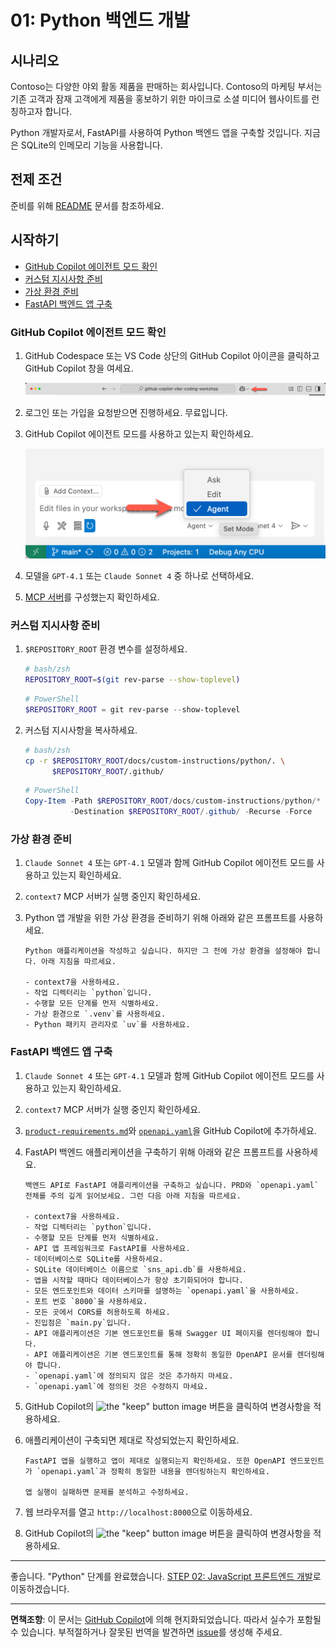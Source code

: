 # 01: Python 백엔드 개발

## 시나리오

Contoso는 다양한 야외 활동 제품을 판매하는 회사입니다. Contoso의 마케팅 부서는 기존 고객과 잠재 고객에게 제품을 홍보하기 위한 마이크로 소셜 미디어 웹사이트를 런칭하고자 합니다.

Python 개발자로서, FastAPI를 사용하여 Python 백엔드 앱을 구축할 것입니다. 지금은 SQLite의 인메모리 기능을 사용합니다.

## 전제 조건

준비를 위해 [README](../README.md) 문서를 참조하세요.

## 시작하기

- [GitHub Copilot 에이전트 모드 확인](#github-copilot-에이전트-모드-확인)
- [커스텀 지시사항 준비](#커스텀-지시사항-준비)
- [가상 환경 준비](#가상-환경-준비)
- [FastAPI 백엔드 앱 구축](#fastapi-백엔드-앱-구축)

### GitHub Copilot 에이전트 모드 확인

1. GitHub Codespace 또는 VS Code 상단의 GitHub Copilot 아이콘을 클릭하고 GitHub Copilot 창을 여세요.

   ![Open GitHub Copilot Chat](../../../docs/images/setup-02.png)

1. 로그인 또는 가입을 요청받으면 진행하세요. 무료입니다.
1. GitHub Copilot 에이전트 모드를 사용하고 있는지 확인하세요.

   ![GitHub Copilot Agent Mode](../../../docs/images/setup-03.png)

1. 모델을 `GPT-4.1` 또는 `Claude Sonnet 4` 중 하나로 선택하세요.
1. [MCP 서버](./00-setup.md#mcp-서버-설정)를 구성했는지 확인하세요.

### 커스텀 지시사항 준비

1. `$REPOSITORY_ROOT` 환경 변수를 설정하세요.

   ```bash
   # bash/zsh
   REPOSITORY_ROOT=$(git rev-parse --show-toplevel)
   ```

   ```powershell
   # PowerShell
   $REPOSITORY_ROOT = git rev-parse --show-toplevel
   ```

1. 커스텀 지시사항을 복사하세요.

    ```bash
    # bash/zsh
    cp -r $REPOSITORY_ROOT/docs/custom-instructions/python/. \
          $REPOSITORY_ROOT/.github/
    ```

    ```powershell
    # PowerShell
    Copy-Item -Path $REPOSITORY_ROOT/docs/custom-instructions/python/* `
              -Destination $REPOSITORY_ROOT/.github/ -Recurse -Force
    ```

### 가상 환경 준비

1. `Claude Sonnet 4` 또는 `GPT-4.1` 모델과 함께 GitHub Copilot 에이전트 모드를 사용하고 있는지 확인하세요.
1. `context7` MCP 서버가 실행 중인지 확인하세요.
1. Python 앱 개발을 위한 가상 환경을 준비하기 위해 아래와 같은 프롬프트를 사용하세요.

    ```text
    Python 애플리케이션을 작성하고 싶습니다. 하지만 그 전에 가상 환경을 설정해야 합니다. 아래 지침을 따르세요.
    
    - context7을 사용하세요.
    - 작업 디렉터리는 `python`입니다.
    - 수행할 모든 단계를 먼저 식별하세요.
    - 가상 환경으로 `.venv`를 사용하세요.
    - Python 패키지 관리자로 `uv`를 사용하세요.
    ```

### FastAPI 백엔드 앱 구축

1. `Claude Sonnet 4` 또는 `GPT-4.1` 모델과 함께 GitHub Copilot 에이전트 모드를 사용하고 있는지 확인하세요.
1. `context7` MCP 서버가 실행 중인지 확인하세요.
1. [`product-requirements.md`](../product-requirements.md)와 [`openapi.yaml`](../openapi.yaml)을 GitHub Copilot에 추가하세요.
1. FastAPI 백엔드 애플리케이션을 구축하기 위해 아래와 같은 프롬프트를 사용하세요.

    ```text
    백엔드 API로 FastAPI 애플리케이션을 구축하고 싶습니다. PRD와 `openapi.yaml` 전체를 주의 깊게 읽어보세요. 그런 다음 아래 지침을 따르세요.
    
    - context7을 사용하세요.
    - 작업 디렉터리는 `python`입니다.
    - 수행할 모든 단계를 먼저 식별하세요.
    - API 앱 프레임워크로 FastAPI를 사용하세요.
    - 데이터베이스로 SQLite를 사용하세요.
    - SQLite 데이터베이스 이름으로 `sns_api.db`를 사용하세요.
    - 앱을 시작할 때마다 데이터베이스가 항상 초기화되어야 합니다.
    - 모든 엔드포인트와 데이터 스키마를 설명하는 `openapi.yaml`을 사용하세요.
    - 포트 번호 `8000`을 사용하세요.
    - 모든 곳에서 CORS를 허용하도록 하세요.
    - 진입점은 `main.py`입니다.
    - API 애플리케이션은 기본 엔드포인트를 통해 Swagger UI 페이지를 렌더링해야 합니다.
    - API 애플리케이션은 기본 엔드포인트를 통해 정확히 동일한 OpenAPI 문서를 렌더링해야 합니다.
    - `openapi.yaml`에 정의되지 않은 것은 추가하지 마세요.
    - `openapi.yaml`에 정의된 것은 수정하지 마세요.
    ```

1. GitHub Copilot의 ![the "keep" button image](https://img.shields.io/badge/keep-blue) 버튼을 클릭하여 변경사항을 적용하세요.
1. 애플리케이션이 구축되면 제대로 작성되었는지 확인하세요.

    ```text
    FastAPI 앱을 실행하고 앱이 제대로 실행되는지 확인하세요. 또한 OpenAPI 엔드포인트가 `openapi.yaml`과 정확히 동일한 내용을 렌더링하는지 확인하세요.

    앱 실행이 실패하면 문제를 분석하고 수정하세요.
    ```

1. 웹 브라우저를 열고 `http://localhost:8000`으로 이동하세요.
1. GitHub Copilot의 ![the "keep" button image](https://img.shields.io/badge/keep-blue) 버튼을 클릭하여 변경사항을 적용하세요.

---

좋습니다. "Python" 단계를 완료했습니다. [STEP 02: JavaScript 프론트엔드 개발](./02-javascript.md)로 이동하겠습니다.

---

**면책조항**: 이 문서는 [GitHub Copilot](https://docs.github.com/copilot/about-github-copilot/what-is-github-copilot)에 의해 현지화되었습니다. 따라서 실수가 포함될 수 있습니다. 부적절하거나 잘못된 번역을 발견하면 [issue](https://github.com/microsoft/github-copilot-vibe-coding-workshop/issues/new)를 생성해 주세요.
